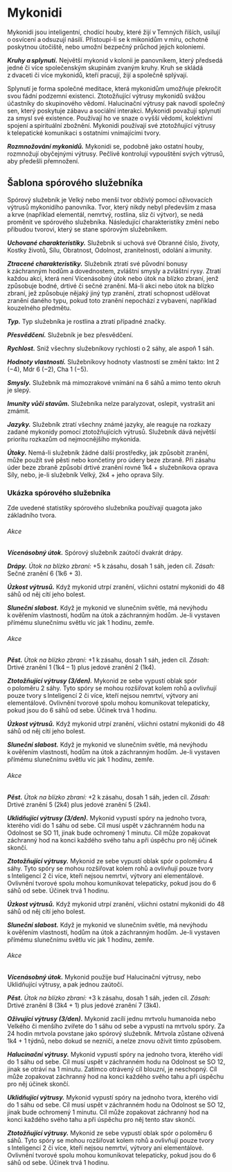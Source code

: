 # Mykonidi
  
Mykonidi jsou inteligentní, chodící houby, které žijí v Temných říších, usilují o osvícení a odsuzují násilí. Přistoupí-li se k mikonidům v míru, ochotně poskytnou útočiště, nebo umožní bezpečný průchod jejich koloniemi.
  
***Kruhy a splynutí.*** Největší mykonid v kolonii je panovníkem, který předsedá jedné či více společenským skupinám zvaným kruhy. Kruh se skládá z dvaceti či více mykonidů, kteří pracují, žijí a společně splývají.
  
Splynutí je forma společné meditace, která mykonidům umožňuje překročit svou fádní podzemní existenci. Ztotožňující výtrusy mykonidů svážou účastníky do skupinového vědomí. Halucinační výtrusy pak navodí společný sen, který poskytuje zábavu a sociální interakci. Mykonidi považují splynutí za smysl své existence. Používají ho ve snaze o vyšší vědomí, kolektivní spojení a spirituální zbožnění. Mykonidi používají své ztotožňující výtrusy k telepatické komunikaci s ostatními vnímajícími tvory.
  
***Rozmnožování mykonidů.*** Mykonidi se, podobně jako ostatní houby, rozmnožují obyčejnými výtrusy. Pečlivě kontrolují vypouštění svých výtrusů, aby předešli přemnožení.
  
## Šablona spórového služebníka
  
Spórový služebník je Velký nebo menší tvor obživlý pomocí oživovacích výtrusů mykonidího panovníka. Tvor, který nikdy nebyl především z masa a krve (například elementál, nemrtvý, rostlina, sliz či výtvor), se nedá proměnit ve spórového služebníka. Následující charakteristiky změní nebo přibudou tvorovi, který se stane spórovým služebníkem.
  
***Uchované charakteristiky.*** Služebník si uchová své Obranné číslo, životy, Kostky životů, Sílu, Obratnost, Odolnost, zranitelnosti, odolání a imunity.
  
***Ztracené charakteristiky.*** Služebník ztratí své původní bonusy k záchranným hodům a dovednostem, zvláštní smysly a zvláštní rysy. Ztratí každou akci, která není Vícenásobný útok nebo útok na blízko zbraní, jenž způsobuje bodné, drtivé či sečné zranění. Má-li akci nebo útok na blízko zbraní, jež způsobuje nějaký jiný typ zranění, ztratí schopnost udělovat zranění daného typu, pokud toto zranění nepochází z vybavení, například kouzelného předmětu.
  
***Typ.*** Typ služebníka je rostlina a ztratí případné značky.
  
***Přesvědčení.*** Služebník je bez přesvědčení.
  
***Rychlost.*** Sniž všechny služebníkovy rychlosti o 2 sáhy, ale aspoň 1 sáh.
  
***Hodnoty vlastností.*** Služebníkovy hodnoty vlastností se změní takto: Int 2 (−4), Mdr 6 (−2), Cha 1 (−5).
  
***Smysly.*** Služebník má mimozrakové vnímání na 6 sáhů a mimo tento okruh je slepý.
  
***Imunity vůči stavům.*** Služebníka nelze paralyzovat, oslepit, vystrašit ani zmámit.
  
***Jazyky.*** Služebník ztratí všechny známé jazyky, ale reaguje na rozkazy zadané mykonidy pomocí ztotožňujících výtrusů. Služebník dává největší prioritu rozkazům od nejmocnějšího mykonida.
  
***Útoky.*** Nemá-li služebník žádné další prostředky, jak způsobit zranění, může použít své pěsti nebo končetiny pro údery beze zbraně. Při zásahu úder beze zbraně způsobí drtivé zranění rovné 1k4 + služebníkova oprava Síly, nebo, je-li služebník Velký, 2k4 + jeho oprava Síly.
  
### Ukázka spórového služebníka
  
Zde uvedené statistiky spórového služebníka používají quagota jako základního tvora.

<Monster 
    title="Quagotí spórový služebník"
    subtitle="Střední rostlina, bez přesvědčení￼"
    armor-class="13 (přirozená zbroj)"
    hit-points="45 (6k8 + 18)"
    speed="4 sáhy, šplhání 4 sáhy"
    str="17 (+3)"
    dex="12 (+1)"
    con="16 (+3)"
    int="2 (-4)"
    wis="6 (-2)"
    cha="1 (-5)"
    saving-throws=""
    skills=""
    damage-vulnerabilities=""
    damage-resistances=""
    damage-immunities="jedová"
    condition-immunities="otrávený, paralyzovaný, slepý, vystrašený, zmámený"
    senses="mimozrakové vnímání 6 sáhů (mimo tento okruh je slepý), pasivní Vnímání 8"
    languages="—"
    challenge="1 (200 ZK)"
    >

###### Akce
  
***Vícenásobný útok.*** Spórový služebník zaútočí dvakrát drápy.
  
***Drápy.*** *Útok na blízko zbraní:* +5 k zásahu, dosah 1 sáh, jeden cíl. *Zásah:* Sečné zranění 6 (1k6 + 3).

</Monster>

<Monster 
    title="Mykonidí mladík"
    subtitle="Malá rostlina, zákonně neutrální￼"
    armor-class="10"
    hit-points="7 (2k6)"
    speed="2 sáhy"
    str="8 (-1)"
    dex="10 (+0)"
    con="10 (+0)"
    int="8 (-1)"
    wis="11 (+0)"
    cha="5 (-3)"
    saving-throws=""
    skills=""
    damage-vulnerabilities=""
    damage-resistances=""
    damage-immunities=""
    condition-immunities=""
    senses="vidění ve tmě 24 sáhů, pasivní Vnímání 10"
    languages="—"
    challenge="0 (10 ZK)"
    >  

***Úzkost výtrusů.*** Když mykonid utrpí zranění, všichni ostatní mykonidi do 48 sáhů od něj cítí jeho bolest.
  
***Sluneční slabost.*** Když je mykonid ve slunečním světle, má nevýhodu k ověřením vlastností, hodům na útok a záchranným hodům. Je-li vystaven přímému slunečnímu světlu víc jak 1 hodinu, zemře.
  
###### Akce
  
***Pěst.*** *Útok na blízko zbraní:* +1 k zásahu, dosah 1 sáh, jeden cíl. *Zásah:* Drtivé zranění 1 (1k4 – 1) plus jedové zranění 2 (1k4).
  
***Ztotožňující výtrusy (3/den).*** Mykonid ze sebe vypustí oblak spór o poloměru 2 sáhy. Tyto spóry se mohou rozšiřovat kolem rohů a ovlivňují pouze tvory s Inteligencí 2 či více, kteří nejsou nemrtví, výtvory ani elementálové. Ovlivnění tvorové spolu mohou komunikovat telepaticky, pokud jsou do 6 sáhů od sebe. Účinek trvá 1 hodinu.

</Monster>  

<Monster 
    title="Mykonidí dospělý"
    subtitle="Střední rostlina, zákonně neutrální￼"
    armor-class="12 (přirozená zbroj)"
    hit-points="22 (4k8 + 4)"
    speed="4 sáhy"
    str="10 (+0)"
    dex="10 (+0)"
    con="12 (+1)"
    int="10 (+0)"
    wis="13 (+1)"
    cha="7 (-2)"
    saving-throws=""
    skills=""
    damage-vulnerabilities=""
    damage-resistances=""
    damage-immunities=""
    condition-immunities=""
    senses="vidění ve tmě 24 sáhů, pasivní Vnímání 11"
    languages="—"
    challenge="1/2 (100 ZK)"
    > 

***Úzkost výtrusů.*** Když mykonid utrpí zranění, všichni ostatní mykonidi do 48 sáhů od něj cítí jeho bolest.
  
***Sluneční slabost.*** Když je mykonid ve slunečním světle, má nevýhodu k ověřením vlastností, hodům na útok a záchranným hodům. Je-li vystaven přímému slunečnímu světlu víc jak 1 hodinu, zemře.
  
###### Akce
  
***Pěst.*** *Útok na blízko zbraní:* +2 k zásahu, dosah 1 sáh, jeden cíl. *Zásah:* Drtivé zranění 5 (2k4) plus jedové zranění 5 (2k4).
  
***Uklidňující výtrusy (3/den).*** Mykonid vypustí spóry na jednoho tvora, kterého vidí do 1 sáhu od sebe. Cíl musí uspět v záchranném hodu na Odolnost se SO 11, jinak bude ochromený 1 minutu. Cíl může zopakovat záchranný hod na konci každého svého tahu a při úspěchu pro něj účinek skončí.
  
***Ztotožňující výtrusy.*** Mykonid ze sebe vypustí oblak spór o poloměru 4 sáhy. Tyto spóry se mohou rozšiřovat kolem rohů a ovlivňují pouze tvory s Inteligencí 2 či více, kteří nejsou nemrtví, výtvory ani elementálové. Ovlivnění tvorové spolu mohou komunikovat telepaticky, pokud jsou do 6 sáhů od sebe. Účinek trvá 1 hodinu.  

</Monster>

<Monster 
    title="Mykonidí panovník"
    subtitle="Velká rostlina, zákonně neutrální￼"
    armor-class="13 (přirozená zbroj)"
    hit-points="60 (8k10 + 16)"
    speed="6 sáhů"
    str="12 (+1)"
    dex="10 (+0)"
    con="14 (+2)"
    int="13 (+1)"
    wis="15 (+2)"
    cha="10 (+0)"
    saving-throws=""
    skills=""
    damage-vulnerabilities=""
    damage-resistances=""
    damage-immunities=""
    condition-immunities=""
    senses="vidění ve tmě 24 sáhů, pasivní Vnímání 12"
    languages="—"
    challenge="2 (450 ZK)"
    > 

***Úzkost výtrusů.*** Když mykonid utrpí zranění, všichni ostatní mykonidi do 48 sáhů od něj cítí jeho bolest.
  
***Sluneční slabost.*** Když je mykonid ve slunečním světle, má nevýhodu k ověřením vlastností, hodům na útok a záchranným hodům. Je-li vystaven přímému slunečnímu světlu víc jak 1 hodinu, zemře.
  
###### Akce
  
***Vícenásobný útok.*** Mykonid použije buď Halucinační výtrusy, nebo Uklidňující výtrusy, a pak jednou zaútočí.
  
***Pěst.*** *Útok na blízko zbraní:* +3 k zásahu, dosah 1 sáh, jeden cíl. *Zásah:* Drtivé zranění 8 (3k4 + 1) plus jedové zranění 7 (3k4).
  
***Oživující výtrusy (3/den).*** Mykonid zacílí jednu mrtvolu humanoida nebo Velkého či menšího zvířete do 1 sáhu od sebe a vypustí na mrtvolu spóry. Za 24 hodin mrtvola povstane jako spórový služebník. Mrtvola zůstane oživená 1k4 + 1 týdnů, nebo dokud se nezničí, a nelze znovu oživit tímto způsobem.
  
***Halucinační výtrusy.*** Mykonid vypustí spóry na jednoho tvora, kterého vidí do 1 sáhu od sebe. Cíl musí uspět v záchranném hodu na Odolnost se SO 12, jinak se otráví na 1 minutu. Zatímco otrávený cíl blouzní, je neschopný. Cíl může zopakovat záchranný hod na konci každého svého tahu a při úspěchu pro něj účinek skončí.
  
***Uklidňující výtrusy.*** Mykonid vypustí spóry na jednoho tvora, kterého vidí do 1 sáhu od sebe. Cíl musí uspět v záchranném hodu na Odolnost se SO 12, jinak bude ochromený 1 minutu. Cíl může zopakovat záchranný hod na konci každého svého tahu a při úspěchu pro něj tento stav skončí.
  
***Ztotožňující výtrusy.*** Mykonid ze sebe vypustí oblak spór o poloměru 6 sáhů. Tyto spóry se mohou rozšiřovat kolem rohů a ovlivňují pouze tvory s Inteligencí 2 či více, kteří nejsou nemrtví, výtvory ani elementálové. Ovlivnění tvorové spolu mohou komunikovat telepaticky, pokud jsou do 6 sáhů od sebe. Účinek trvá 1 hodinu.

</Monster> 
